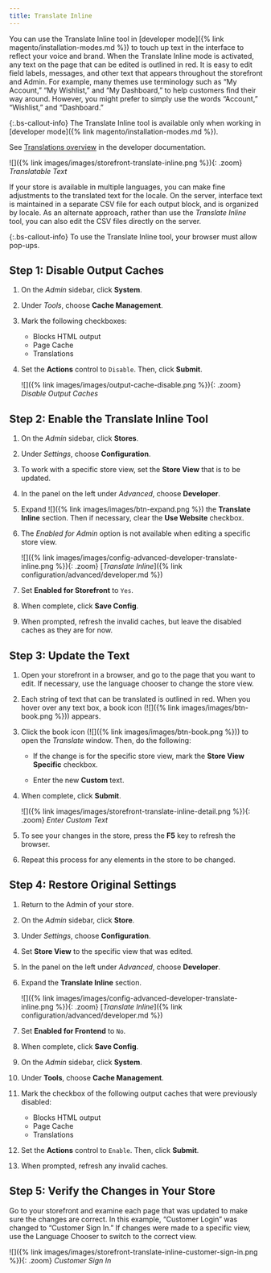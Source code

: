 ```yaml
---
title: Translate Inline
---
```


You can use the Translate Inline tool in [developer mode]({% link magento/installation-modes.md %}) to touch up text in the interface to reflect your voice and brand. When the Translate Inline mode is activated, any text on the page that can be edited is outlined in red. It is easy to edit field labels, messages, and other text that appears throughout the storefront and Admin. For example, many themes use terminology such as “My Account,” “My Wishlist,” and “My Dashboard,” to help customers find their way around. However, you might prefer to simply use the words “Account,” “Wishlist,” and “Dashboard.”

{:.bs-callout-info}
The Translate Inline tool is available only when working in [developer mode]({% link magento/installation-modes.md %}).

See [Translations overview][1] in the developer documentation.

![]({% link images/images/storefront-translate-inline.png %}){: .zoom}
_Translatable Text_

If your store is available in multiple languages, you can make fine adjustments to the translated text for the locale. On the server, interface text is maintained in a separate CSV file for each output block, and is organized by locale. As an alternate approach, rather than use the _Translate Inline_ tool, you can also edit the CSV files directly on the server.

{:.bs-callout-info}
To use the Translate Inline tool, your browser must allow pop-ups.

## Step 1: Disable Output Caches

1.  On the _Admin_ sidebar, click **System**.

1.  Under _Tools_, choose **Cache Management**.

1.  Mark the following checkboxes:

    * Blocks HTML output
    * Page Cache
    * Translations

1.  Set the **Actions** control to `Disable`. Then, click **Submit**.

    ![]({% link images/images/output-cache-disable.png %}){: .zoom}
    _Disable Output Caches_

## Step 2: Enable the Translate Inline Tool

1.  On the _Admin_ sidebar, click **Stores**.

1.  Under _Settings_, choose **Configuration**.

1.  To work with a specific store view, set the **Store View** that is to be updated.

1.  In the panel on the left under _Advanced_, choose **Developer**.

1.  Expand ![]({% link images/images/btn-expand.png %}) the **Translate Inline** section. Then if necessary, clear the **Use Website** checkbox.

1.  The _Enabled for Admin_ option is not available when editing a specific store view.

    ![]({% link images/images/config-advanced-developer-translate-inline.png %}){: .zoom}
    [_Translate Inline_]({% link configuration/advanced/developer.md %})

1.  Set **Enabled for Storefront** to `Yes`.

1.  When complete, click **Save Config**.

1.  When prompted, refresh the invalid caches, but leave the disabled caches as they are for now.

## Step 3: Update the Text

1.  Open your storefront in a browser, and go to the page that you want to edit. If necessary, use the language chooser to change the store view.

1.  Each string of text that can be translated is outlined in red. When you hover over any text box, a book icon (![]({% link images/images/btn-book.png %})) appears.

1.  Click the book icon (![]({% link images/images/btn-book.png %})) to open the _Translate_ window. Then, do the following:

    -  If the change is for the specific store view, mark the **Store View Specific** checkbox.

    -  Enter the new **Custom** text.

1.  When complete, click **Submit**.

    ![]({% link images/images/storefront-translate-inline-detail.png %}){: .zoom}
    _Enter Custom Text_

1.  To see your changes in the store, press the **F5** key to refresh the browser.

1.  Repeat this process for any elements in the store to be changed.

## Step 4: Restore Original Settings

1.  Return to the Admin of your store.

1.  On the _Admin_ sidebar, click **Store**.

1.  Under _Settings_, choose **Configuration**.

1.  Set **Store View** to the specific view that was edited.

1.  In the panel on the left under _Advanced_, choose **Developer**.

1.  Expand the **Translate Inline** section.

    ![]({% link images/images/config-advanced-developer-translate-inline.png %}){: .zoom}
    [_Translate Inline_]({% link configuration/advanced/developer.md %})

1.  Set **Enabled for Frontend** to `No`.

1.  When complete, click **Save Config**.

1.  On the _Admin_ sidebar, click **System**.

1.  Under **Tools**, choose **Cache Management**.

1.  Mark the checkbox of the following output caches that were previously disabled:

    * Blocks HTML output
    * Page Cache
    * Translations

1.  Set the **Actions** control to `Enable`. Then, click **Submit**.

1.  When prompted, refresh any invalid caches.

## Step 5: Verify the Changes in Your Store

Go to your storefront and examine each page that was updated to make sure the changes are correct. In this example, “Customer Login” was changed to “Customer Sign In.” If changes were made to a specific view, use the Language Chooser to switch to the correct view.

![]({% link images/images/storefront-translate-inline-customer-sign-in.png %}){: .zoom}
_Customer Sign In_

[1]: http://devdocs.magento.com/guides/v2.3/frontend-dev-guide/translations/xlate.html

